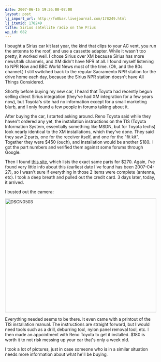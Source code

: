 ```yaml
---
date: 2007-06-15 19:36:00-07:00
layout: post
lj_import_url: http://fo0bar.livejournal.com/178249.html
lj_itemid: 178249
title: Sirius satellite radio on the Prius
wp_id: 682
---
```

I bought a Sirius car kit last year, the kind that clips to your AC vent, you run the antenna to the roof, and use a cassette adapter. While it wasn't too pretty, it worked well. I chose Sirius over XM because Sirius has more news/talk channels, and XM didn't have NPR at all. I found myself listening to NPR Now and BBC World News most of the time. (Oh, and the 80s channel.) I still switched back to the regular Sacramento NPR station for the drive home each day, because the Sirius NPR station doesn't have All Things Considered.

Shortly before buying my new car, I heard that Toyota had recently begun selling direct Sirius integration (they've had XM integration for a few years now), but Toyota's site had no information except for a small marketing blurb, and I only found a few people in forums talking about it.

After buying the car, I started asking around. Reno Toyota said while they haven't ordered any yet, the installation instructions on the TIS (Toyota Information System, essentially something like MSDN, but for Toyota techs) look nearly identical to the XM installations, which they've done. They said they saw 2 parts, one for the receiver itself, and one for the "fit kit". Together they were $450 (ouch), and installation would be another $180. I got the part numbers and verified them against some forums through Google.

Then I found [this site](https://www.authentictoyota.com/product_info.php?cPath=1_5_42&products_id=772), which lists the exact same parts for $270. Again, I've found very little info about this (earliest date I've found has been 2007-04-27), so I wasn't sure if everything in those 2 items were complete (antenna, etc). I took a deep breath and pulled out the credit card. 3 days later, today, it arrived.

I busted out the camera:

[<img src="http://farm2.static.flickr.com/1096/554470850_46159a6ad7.jpg" width="500" height="375" alt="DSCN0503" />](http://www.flickr.com/photos/fo0bar/sets/72157600369580067/ "Photo Sharing")

Everything needed seems to be there. It even came with a printout of the TIS installation manual. The instructions are straight forward, but I would need tools such as a drill, deburring tool, nylon panel removal tool, etc. I then made an appointment with Reno Toyota to get it installed. $180 is worth it to not risk messing up your car that's only a week old.

I took a lot of pictures, just in case someone who is in a similar situation needs more information about what he'll be buying.
